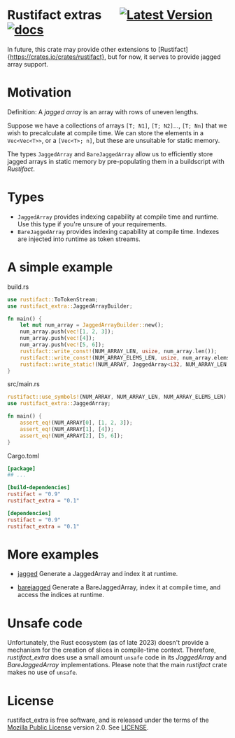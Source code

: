 # Rustifact extras &emsp; [![Latest Version]][crates.io] [![docs]][docs.rs]

[Latest Version]: https://img.shields.io/crates/v/rustifact_extra.svg
[crates.io]: https://crates.io/crates/rustifact_extra
[docs]: https://docs.rs/rustifact_extra/badge.svg
[docs.rs]: https://docs.rs/rustifact_extra

In future, this crate may provide other extensions to [Rustifact]{https://crates.io/crates/rustifact}, but for now,
it serves to provide jagged array support.

# Motivation
Definition: A *jagged array* is an array with rows of uneven lengths.

Suppose we have a collections of arrays `[T; N1]`, `[T; N2]`..., `[T; Nn]` that we wish
to precalculate at compile time. We can store the elements in a `Vec<Vec<T>>`, or a `[Vec<T>; n]`,
but these are unsuitable for static memory.

The types `JaggedArray` and `BareJaggedArray` allow us to efficiently store jagged arrays in static memory
by pre-populating them in a buildscript with *Rustifact*.

# Types
* `JaggedArray` provides indexing capability at compile time and runtime. Use this type if you're unsure of your requirements.
* `BareJaggedArray` provides indexing capability at compile time. Indexes are injected into runtime as token streams.

# A simple example
build.rs
```rust
use rustifact::ToTokenStream;
use rustifact_extra::JaggedArrayBuilder;

fn main() {
    let mut num_array = JaggedArrayBuilder::new();
    num_array.push(vec![1, 2, 3]);
    num_array.push(vec![4]);
    num_array.push(vec![5, 6]);
    rustifact::write_const!(NUM_ARRAY_LEN, usize, num_array.len());
    rustifact::write_const!(NUM_ARRAY_ELEMS_LEN, usize, num_array.elems_len());
    rustifact::write_static!(NUM_ARRAY, JaggedArray<i32, NUM_ARRAY_LEN, NUM_ARRAY_ELEMS_LEN>, &num_array);
}
```

src/main.rs
```rust
rustifact::use_symbols!(NUM_ARRAY, NUM_ARRAY_LEN, NUM_ARRAY_ELEMS_LEN);
use rustifact_extra::JaggedArray;

fn main() {
    assert_eq!(NUM_ARRAY[0], [1, 2, 3]);
    assert_eq!(NUM_ARRAY[1], [4]);
    assert_eq!(NUM_ARRAY[2], [5, 6]);
}
```

Cargo.toml
```toml
[package]
## ...

[build-dependencies]
rustifact = "0.9"
rustifact_extra = "0.1"

[dependencies]
rustifact = "0.9"
rustifact_extra = "0.1"
```

# More examples

* [jagged](examples/jagged) Generate a JaggedArray and index it at runtime.

* [barejagged](examples/barejagged) Generate a BareJaggedArray, index it at compile time, and access the indices at runtime. 

# Unsafe code
Unfortunately, the Rust ecosystem (as of late 2023) doesn't provide a mechanism for the creation of slices
in compile-time context. Therefore, *rustifact_extra* does use a small amount `unsafe` code in its *JaggedArray*
and *BareJaggedArray* implementations. Please note that the main *rustifact* crate makes no use of `unsafe`.

# License
rustifact_extra is free software, and is released under the terms of the [Mozilla Public License](https://www.mozilla.org/en-US/MPL/) version 2.0. See [LICENSE](LICENSE).

